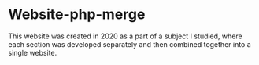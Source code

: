 # Website-php-merge
This website was created in 2020 as a part of a subject I studied, where each section was developed separately and then combined together into a single website.